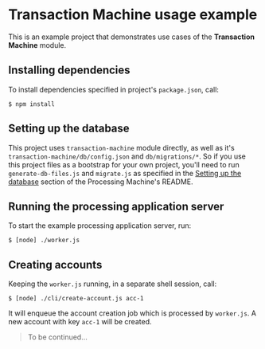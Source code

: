 # Transaction Machine usage example

This is an example project that demonstrates use cases of the **Transaction Machine** module.


## Installing dependencies

To install dependencies specified in project's `package.json`, call:

    $ npm install


## Setting up the database

This project uses `transaction-machine` module directly, as well as it's `transaction-machine/db/config.json` and `db/migrations/*`.
So if you use this project files as a bootstrap for your own project, you'll need to run `generate-db-files.js` and `migrate.js` as specified in the [Setting up the database](https://github.com/kerimdzhanov/transaction-machine#setting-up-the-database) section of the Processing Machine's README.


## Running the processing application server

To start the example processing application server, run:

    $ [node] ./worker.js


## Creating accounts

Keeping the `worker.js` running, in a separate shell session, call:

    $ [node] ./cli/create-account.js acc-1

It will enqueue the account creation job which is processed by `worker.js`.
A new account with key `acc-1` will be created.


> To be continued...

